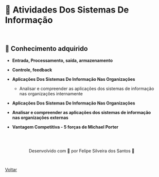 <h1>🧩 Atividades Dos Sistemas De
Informação</h1>

<br>

<h2> 🧠 Conhecimento adquirido </h2>

- **Entrada, Processamento, saída, armazenamento**
- **Controle, feedback**
- **Aplicações Dos Sistemas De Informação Nas Organizações**
  - Analisar e compreender as aplicações dos sistemas de informação nas organizações internamente 

- **Aplicações Dos Sistemas De Informação Nas Organizações**
- **Analisar e compreender as aplicações dos sistemas de informação nas organizações externas**
- **Vantagem Competitiva - 5 forças de Michael Porter**

<br><br>

<p align="center"> Desenvolvido com 💜 por Felipe Silveira dos Santos 👋 <p>

<br>

<a href="./README.md">Voltar</a>